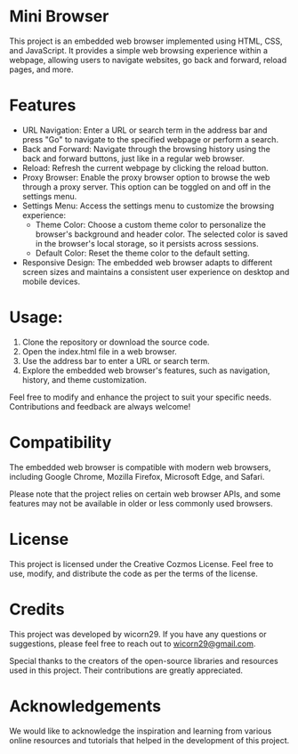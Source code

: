 # Mini Browser

This project is an embedded web browser implemented using HTML, CSS, and JavaScript. It provides a simple web browsing experience within a webpage, allowing users to navigate websites, go back and forward, reload pages, and more.

# Features

- URL Navigation: Enter a URL or search term in the address bar and press "Go" to navigate to the specified webpage or perform a search.
- Back and Forward: Navigate through the browsing history using the back and forward buttons, just like in a regular web browser.
- Reload: Refresh the current webpage by clicking the reload button.
- Proxy Browser: Enable the proxy browser option to browse the web through a proxy server. This option can be toggled on and off in the settings menu.
- Settings Menu: Access the settings menu to customize the browsing experience:
  - Theme Color: Choose a custom theme color to personalize the browser's background and header color. The selected color is saved in the browser's local storage, so it persists across sessions.
  - Default Color: Reset the theme color to the default setting.
- Responsive Design: The embedded web browser adapts to different screen sizes and maintains a consistent user experience on desktop and mobile devices.

# Usage:

1. Clone the repository or download the source code.
2. Open the index.html file in a web browser.
3. Use the address bar to enter a URL or search term.
4. Explore the embedded web browser's features, such as navigation, history, and theme customization.

Feel free to modify and enhance the project to suit your specific needs. Contributions and feedback are always welcome!

# Compatibility

The embedded web browser is compatible with modern web browsers, including Google Chrome, Mozilla Firefox, Microsoft Edge, and Safari.

Please note that the project relies on certain web browser APIs, and some features may not be available in older or less commonly used browsers.

# License

This project is licensed under the Creative Cozmos License. Feel free to use, modify, and distribute the code as per the terms of the license.

# Credits

This project was developed by wicorn29. If you have any questions or suggestions, please feel free to reach out to wicorn29@gmail.com.

Special thanks to the creators of the open-source libraries and resources used in this project. Their contributions are greatly appreciated.

# Acknowledgements

We would like to acknowledge the inspiration and learning from various online resources and tutorials that helped in the development of this project.
